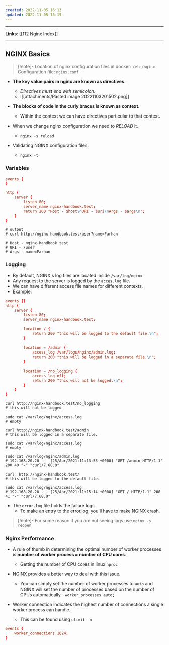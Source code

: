 ```yaml
---
created: 2022-11-05 16:13
updated: 2022-11-05 16:15
---
```

---
**Links**: [[112 Nginx Index]]

---
## NGINX Basics
> [!note]- Location of nginx configuration files in docker: `/etc/nginx`
> Configuration file: `nginx.conf`

- **The key value pairs in nginx are known as directives**.
	- *Directives must end with semicolon*.
	- ![[attachments/Pasted image 20221103201502.png]]
- **The blocks of code in the curly braces is known as context**.
	- Within the context we can have directives particular to that context.

- When we change nginx configuration we need to *RELOAD* it.
	- `nginx -s reload`
- Validating NGINX configuration files.
	- `nginx -t`

### Variables
```nginx.conf
events {
}

http {
    server {
        listen 80;
        server_name nginx-handbook.test;
        return 200 "Host - $host\nURI - $uri\nArgs - $args\n";
    }
}

```

```shell
# output
# curl http://nginx-handbook.test/user?name=Farhan

# Host - nginx-handbook.test
# URI - /user
# Args - name=Farhan
```

### Logging
- By default, NGINX's log files are located inside `/var/log/nginx`
- Any request to the server is logged by the `acces.log` file.
- We can have different access file names for different contexts.
- Example: 
```nginx.conf
events {}
http {
    server {
        listen 80;
        server_name nginx-handbook.test;
        
        location / {
            return 200 "this will be logged to the default file.\n";
        }
        
        location = /admin {
            access_log /var/logs/nginx/admin.log;
            return 200 "this will be logged in a separate file.\n";
        }
        
        location = /no_logging {
            access_log off;
            return 200 "this will not be logged.\n";
        }
    }
}
```

```shell
curl http://nginx-handbook.test/no_logging
# this will not be logged

sudo cat /var/log/nginx/access.log
# empty

curl http://nginx-handbook.test/admin
# this will be logged in a separate file.

sudo cat /var/log/nginx/access.log
# empty

sudo cat /var/log/nginx/admin.log 
# 192.168.20.20 - - [25/Apr/2021:11:13:53 +0000] "GET /admin HTTP/1.1" 200 40 "-" "curl/7.68.0"

curl  http://nginx-handbook.test/
# this will be logged to the default file.

sudo cat /var/log/nginx/access.log 
# 192.168.20.20 - - [25/Apr/2021:11:15:14 +0000] "GET / HTTP/1.1" 200 41 "-" "curl/7.68.0"
```

- The `error.log` file holds the failure logs. 
	- To make an entry to the error.log, you'll have to make NGINX crash.

> [!note]- For some reason if you are not seeing logs use `nginx -s reopen`

### Nginx Performance
- A rule of thumb in determining the optimal number of worker processes is **number of worker process = number of CPU cores**.
	- Getting the number of CPU cores in linux `nproc`

- NGINX provides a better way to deal with this issue. 
	- You can simply set the number of worker processes to `auto` and NGINX will set the number of processes based on the number of CPUs automatically.
	-`worker_processes auto;`

- Worker connection indicates the highest number of connections a single worker process can handle.
	- This can be found using `ulimit -n`
```nginx.conf
events {
    worker_connections 1024;
}
```